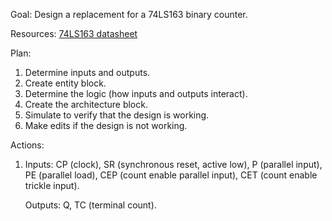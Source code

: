 Goal: Design a replacement for a 74LS163 binary counter.

Resources: [74LS163 datasheet](https://d3c33hcgiwev3.cloudfront.net/ysffrwVNQz-H368FTfM_QQ_3f323db0b63c457d929fe7769bff873f_Motorola74LS16xA.pdf?Expires=1698796800&Signature=WLpcP1pc0Raqyz6AIun499bto8QEgwgr2wCncQMN-~zva8ah51jXFuCtP~v4VqTvlxYvdfpKvLXOQMX3aLmHTLK7ogE5ccCvUmxw-urvy3QHa7nz-P6UbkqRNd2BwFDQopcn7fsAMX~iHYErO~6-v7D7ROsEVVkzrRQqW1EwL6s_&Key-Pair-Id=APKAJLTNE6QMUY6HBC5A)

Plan:
1. Determine inputs and outputs.
2. Create entity block.
3. Determine the logic (how inputs and outputs interact).
4. Create the architecture block.
5. Simulate to verify that the design is working.
6. Make edits if the design is not working.

Actions:
1. Inputs: CP (clock), SR (synchronous reset, active low), P (parallel input), PE (parallel load), CEP (count enable parallel input), CET (count enable trickle input).

   Outputs: Q, TC (terminal count).

